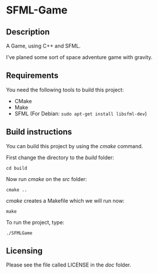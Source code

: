# SFML-Game
## Description

A Game, using C++ and SFML.

I've planed some sort of space adventure game with gravity.

## Requirements

You need the following tools to build this project:
* CMake
* Make 
* SFML (For Debian: `sudo apt-get install libsfml-dev`)

## Build instructions

You can build this project by using the *cmake* command.

First change the directory to the *build* folder:
```
cd build
```
Now run *cmake* on the *src* folder:
```
cmake ..
```
*cmake* creates a Makefile which we will run now:
```
make
```
To run the project, type:
```
./SFMLGame
```

## Licensing

Please see the file called LICENSE in the *doc* folder.
